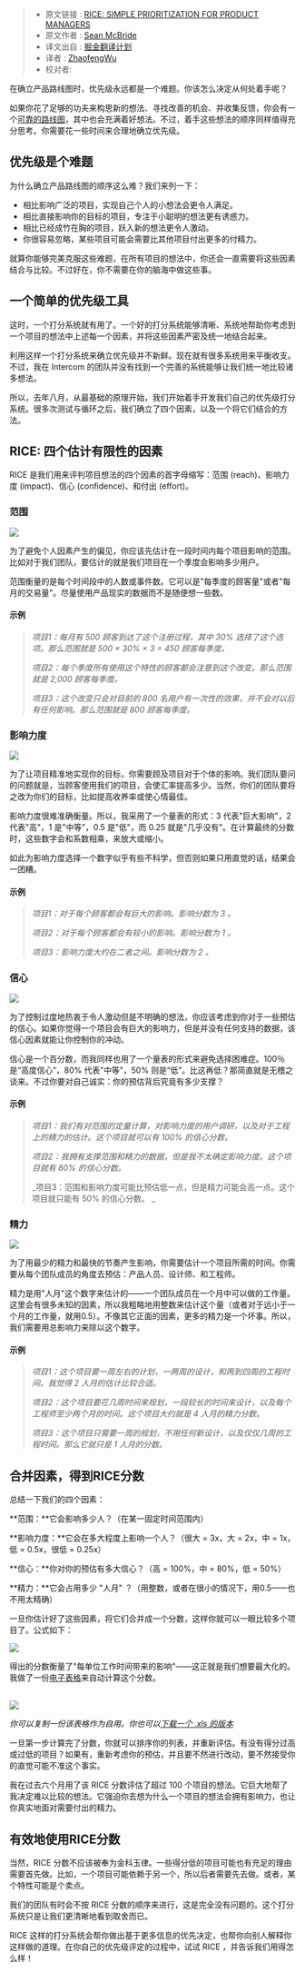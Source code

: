 >* 原文链接 : [RICE: SIMPLE PRIORITIZATION FOR PRODUCT MANAGERS](https://blog.intercom.io/rice-simple-prioritization-for-product-managers/)
>* 原文作者 : [Sean McBride](https://blog.intercom.io/author/smcbride/)
>* 译文出自 : [掘金翻译计划](https://github.com/xitu/gold-miner)
>* 译者 : [ZhaofengWu](https://github.com/ZhaofengWu)
>* 校对者:


在确立产品路线图时，优先级永远都是一个难题。你该怎么决定从何处着手呢？

如果你花了足够的功夫来构思新的想法、寻找改善的机会、并收集反馈，你会有一个[可靠的路线图](httop://blog.intercom.io/where-do-product-roadmaps-come-from/)，其中也会充满着好想法。不过，着手这些想法的顺序同样值得充分思考。你需要花一些时间来合理地确立优先级。



## 优先级是个难题


为什么确立产品路线图的顺序这么难？我们来列一下：

*   相比影响广泛的项目，实现自己个人的小想法会更令人满足。
*   相比直接影响你的目标的项目，专注于小聪明的想法更有诱惑力。
*   相比已经成竹在胸的项目，跃入新的想法更令人激动。
*   你很容易忽略，某些项目可能会需要比其他项目付出更多的付精力。

就算你能够完美克服这些难题，在所有项目的想法中，你还会一直需要将这些因素结合与比较。不过好在，你不需要在你的脑海中做这些事。



## 一个简单的优先级工具


这时，一个打分系统就有用了。一个好的打分系统能够清晰、系统地帮助你考虑到一个项目的想法中上述每一个因素，并将这些因素严密及统一地结合起来。


利用这样一个打分系统来确立优先级并不新鲜。现在就有很多系统用来平衡收支。不过，我在 Intercom 的团队并没有找到一个完善的系统能够让我们统一地比较诸多想法。


所以，去年八月，从最基础的原理开始，我们开始着手开发我们自己的优先级打分系统。很多次测试与循环之后，我们确立了四个因素，以及一个将它们结合的方法。



## RICE: 四个估计有限性的因素

RICE 是我们用来评判项目想法的四个因素的首字母缩写：范围 (reach)、影响力度 (impact)、信心 (confidence)、和付出 (effort)。



### 范围


![](https://blog.intercomassets.com/wp-content/uploads/2016/03/15031653/Reach.png)


为了避免个人因素产生的偏见，你应该先估计在一段时间内每个项目影响的范围。比如对于我们团队，要估计的就是我们项目在一个季度会影响多少用户。

范围衡量的是每个时间段中的人数或事件数。它可以是"每季度的顾客量"或者"每月的交易量"。尽量使用产品现实的数据而不是随便想一些数。

#### 示例

> _项目1：每月有 500 顾客到达了这个注册过程，其中 30% 选择了这个选项。那么范围就是 500 × 30% × 3 = 450 顾客每季度。_
>
> _项目2：每个季度所有使用这个特性的顾客都会注意到这个改变。那么范围就是 2,000 顾客每季度。_
>
> _项目3：这个改变只会对目前的 800 名用户有一次性的效果，并不会对以后有任何影响。那么范围就是 800 顾客每季度。_



### 影响力度


![](https://blog.intercomassets.com/wp-content/uploads/2016/03/15030742/impact.png)

为了让项目精准地实现你的目标，你需要顾及项目对于个体的影响。我们团队要问的问题就是，当顾客使用我们的项目，会使汇率提高多少。当然，你们的团队要将之改为你们的目标，比如提高收养率或使心情最佳。

影响力度很难准确衡量。所以，我采用了一个量表的形式：3 代表"巨大影响"，2 代表"高"，1 是"中等"，0.5 是"低"，而 0.25 就是"几乎没有"。在计算最终的分数时，这些数字会和系数相乘，来放大或缩小。

如此为影响力度选择一个数字似乎有些不科学，但否则如果只用直觉的话，结果会一团糟。

#### 示例

> _项目1：对于每个顾客都会有巨大的影响。影响分数为 3 。_
>
> _项目2：对于每个顾客都会有较小的影响。影响分数为 1 。_
>
> _项目3：影响力度大约在二者之间。影响分数为 2 。_

### 

### 信心

![](https://blog.intercomassets.com/wp-content/uploads/2016/03/15030748/confidence.png)

为了控制过度地热衷于令人激动但是不明确的想法，你应该考虑到你对于一些预估的信心。如果你觉得一个项目会有巨大的影响力，但是并没有任何支持的数据，该信心因素就能让你控制你的冲动。

信心是一个百分数，而我同样也用了一个量表的形式来避免选择困难症。100％ 是“高度信心”，80% 代表"中等"，50% 则是“低”。比这再低？那简直就是无稽之谈来。不过你要对自己诚实：你的预估背后究竟有多少支撑？

#### 示例

> _项目1：我们有对范围的定量计算，对影响力度的用户调研，以及对于工程上的精力的估计。这个项目就可以有 100% 的信心分数。_
>
> _项目2：我拥有支撑范围和精力的数据，但是我不太确定影响力度。这个项目就有 80% 的信心分数。_
>
> _项目3：范围和影响力度可能比预估低一点，但是精力可能会高一点。这个项目就只能有 50% 的信心分数。 _

### 

### 精力

![](https://blog.intercomassets.com/wp-content/uploads/2016/03/15030800/effort.png)

为了用最少的精力和最快的节奏产生影响，你需要估计一个项目所需的时间。你需要从每个团队成员的角度去预估：产品人员、设计师、和工程师。

精力是用"人月"这个数字来估计的——一个团队成员在一个月中可以做的工作量。这里会有很多未知的因素，所以我粗略地用整数来估计这个量（或者对于远小于一个月的工作量，就用0.5）。不像其它正面的因素，更多的精力是一个坏事。所以，我们需要用总影响力来除以这个数字。



#### 示例

> _项目1：这个项目要一周左右的计划，一两周的设计，和两到四周的工程时间。我觉得 2 人月的估计比较合适。_
>
> _项目2：这个项目要花几周时间来规划，一段较长的时间来设计，以及每个工程师至少两个月的时间。这个项目大约就是 4 人月的精力分数。_
>
> _项目3：这个项目只需要一周的规划，不用任何新设计，以及仅仅几周的工程时间。那么它就只是 1 人月的分数。_



## 合并因素，得到RICE分数

总结一下我们的四个因素：

**范围：**它会影响多少人？（在某一固定时间范围内）

**影响力度：**它会在多大程度上影响一个人？（很大 = 3x，大 = 2x，中 = 1x，低 = 0.5x，很低 = 0.25x）

**信心：**你对你的预估有多大信心？（高 = 100%，中 = 80%，低 = 50%）

**精力：**它会占用多少 "人月" ？（用整数，或者在很小的情况下，用0.5——也不用太精确）

一旦你估计好了这些因素，将它们合并成一个分数，这样你就可以一眼比较多个项目了。公式如下：

![](https://blog.intercomassets.com/wp-content/uploads/2016/03/15030740/formula.png)

得出的分数衡量了"每单位工作时间带来的影响"——这正就是我们想要最大化的。我做了一份[电子表格](https://docs.google.com/spreadsheets/d/12BY8jlCPOVav1KFocIx-wruLjO-TVE2tpLO-oFM3SDA/edit#gid=0)来自动计算这个分数。

[  
![](https://blog.intercomassets.com/wp-content/uploads/2016/03/15032115/spreadsheet-screenshot.png)](https://docs.google.com/spreadsheets/d/12BY8jlCPOVav1KFocIx-wruLjO-TVE2tpLO-oFM3SDA/edit#gid=0)

_你可以复制一份该表格作为自用。你也可以[下载一个 .xls 的版本](https://blog.intercomassets.com/wp-content/uploads/2016/03/15033140/RICE-scoring-example-spreadsheet-1.xlsx)_

一旦第一步计算完了分数，你就可以排序你的列表，并重新评估。有没有得分过高或过低的项目？如果有，重新考虑你的预估，并且要不然进行改动，要不然接受你的直觉可能不准这个事实。

我在过去六个月用了该 RICE 分数评估了超过 100 个项目的想法。它巨大地帮了我决定难以比较的想法。它强迫你去想为什么一个项目的想法会拥有影响力，也让你真实地面对需要付出的精力。



## 有效地使用RICE分数

当然，RICE 分数不应该被奉为金科玉律。一些得分低的项目可能也有充足的理由需要首先做。比如，一个项目可能依赖于另一个，所以后者需要先去做。或者，某个特性可能是个卖点。

我们的团队有时会不按 RICE 分数的顺序来进行，这是完全没有问题的。这个打分系统只是让我们更清晰地看到取舍而已。

RICE 这样的打分系统会帮你做出基于更多信息的优先决定，也帮你向别人解释你这样做的道理。在你自己的优先级评定的过程中，试试 RICE ，并告诉我们用得怎么样！